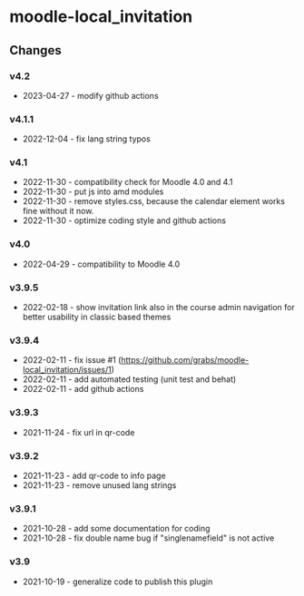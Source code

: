 moodle-local_invitation
====================

Changes
-------

### v4.2
* 2023-04-27 - modify github actions

### v4.1.1
* 2022-12-04 - fix lang string typos

### v4.1
* 2022-11-30 - compatibility check for Moodle 4.0 and 4.1
* 2022-11-30 - put js into amd modules
* 2022-11-30 - remove styles.css, because the calendar element works fine without it now.
* 2022-11-30 - optimize coding style and github actions

### v4.0
* 2022-04-29 - compatibility to Moodle 4.0

### v3.9.5
* 2022-02-18 - show invitation link also in the course admin navigation for better usability in classic based themes

### v3.9.4
* 2022-02-11 - fix issue #1 (https://github.com/grabs/moodle-local_invitation/issues/1)
* 2022-02-11 - add automated testing (unit test and behat)
* 2022-02-11 - add github actions

### v3.9.3
* 2021-11-24 - fix url in qr-code

### v3.9.2
* 2021-11-23 - add qr-code to info page
* 2021-11-23 - remove unused lang strings

### v3.9.1
* 2021-10-28 - add some documentation for coding
* 2021-10-28 - fix double name bug if "singlenamefield" is not active

### v3.9
* 2021-10-19 - generalize code to publish this plugin
